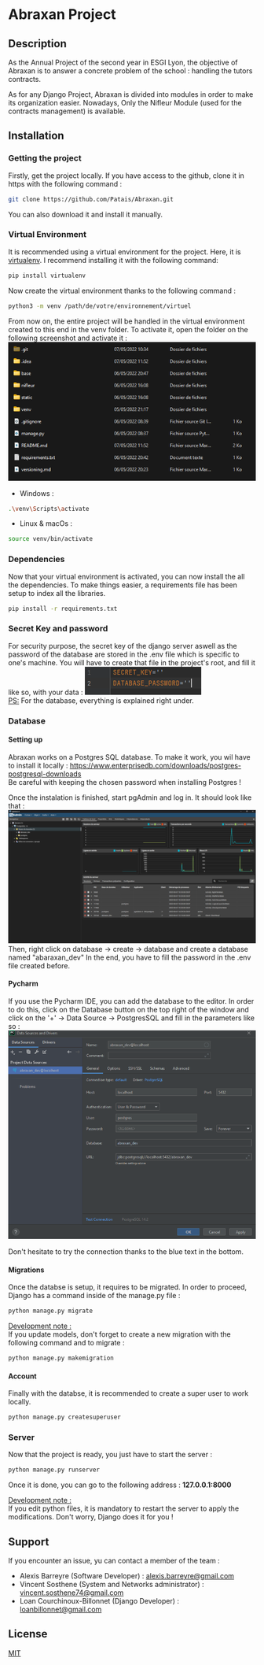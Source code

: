 # Abraxan Project

## Description
As the Annual Project of the second year in ESGI Lyon, the objective of Abraxan is to answer a concrete problem of the 
school :  handling the tutors contracts. <br>

As for any Django Project, Abraxan is divided into modules in order to make its organization easier. Nowadays, Only the 
Nifleur Module (used for the contracts management) is available.

## Installation
### Getting the project
Firstly, get the project locally. If you have access to the github, clone it in https with the following command :
```bash
git clone https://github.com/Patais/Abraxan.git
```
You can also download it and install it manually.

### Virtual Environment
It is recommended using a virtual environment for the project. Here, it is <u>virtualenv</u>. I 
recommend installing it with the following command:
```bash
pip install virtualenv
```
Now create the virtual environment thanks to the following command :
```bash
python3 -m venv /path/de/votre/environnement/virtuel 
```
From now on, the entire project will be handled in the virtual environment created to this end in the venv folder.
To activate it, open the folder on the following screenshot and activate it :
![img.png](static/images/readme/img.png)

- Windows :
```bash
.\venv\Scripts\activate
```

- Linux & macOs :
```bash
source venv/bin/activate
```

### Dependencies
Now that your virtual environment is activated, you can now install the all the dependencies. To make things easier, a 
requirements file has been setup to index all the libraries. 

```bash
pip install -r requirements.txt
```

### Secret Key and password
For security purpose, the secret key of the django server aswell as the password of the database are stored in the 
.env file which is  specific to one's machine. You will have to create that file in the project's root, and fill it 
like so, with your data :
![img.png](static/images/readme/img_1.png)
<br>
<u>PS:</u> For the database, everything is explained right under.

### Database
#### Setting up
Abraxan works on a Postgres SQL database. To make it work, you wil have to install it locally :
https://www.enterprisedb.com/downloads/postgres-postgresql-downloads
<br>
Be careful with keeping the chosen password when installing Postgres !

Once the instalation is finished, start pgAdmin and log in. It should look like that :
![img_3.png](static/images/readme/img_3.png)
Then, right click on database -> create -> database and create a database named "abaraxan_dev"
In the end, you have to fill the password in the .env file created before.

#### Pycharm
If you use the Pycharm IDE, you can add the database to the editor. In order to do this, click on the Database button 
on the top right of the window and click on the '+' -> Data Source -> PostgresSQL and fill in the parameters like so :<br>
![img_2.png](static/images/readme/img_2.png)

Don't hesitate to try the connection thanks to the blue text in the bottom.
<br>

#### Migrations
Once the databse is setup, it requires to be migrated. In order to proceed, Django has a command inside 
of the manage.py file :
```bash
python manage.py migrate
```

<u>Development note :</u> <br>
If you update models, don't forget to create a new migration with the following command and to migrate :
```bash
python manage.py makemigration
```

#### Account
Finally with the databse, it is recommended to create a super user to work locally.
```bash
python manage.py createsuperuser
```

### Server
Now that the project is ready, you just have to start the server :
```bash
python manage.py runserver
```
Once it is done, you can go to the following address : <b>127.0.0.1:8000</b>
<br>

<u>Development note :</u> <br>
If you edit python files, it is mandatory to restart the server to apply the modifications. 
Don't worry, Django does it for you !

## Support
If you encounter an issue, yu can contact a member of the team :
- Alexis Barreyre (Software Developer) : alexis.barreyre@gmail.com
- Vincent Sosthene (System and Networks administrator) : vincent.sosthene74@gmail.com
- Loan Courchinoux-Billonnet (Django Developer) : loanbillonnet@gmail.com


## License
[MIT](https://choosealicense.com/licenses/mit/)
